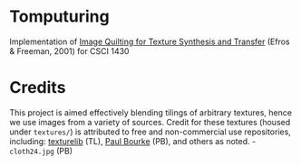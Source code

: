 # Tomputuring

Implementation of [Image Quilting for Texture Synthesis and Transfer](https://people.eecs.berkeley.edu/~efros/research/quilting/quilting.pdf) (Efros & Freeman, 2001) for CSCI 1430

# Credits

This project is aimed effectively blending tilings of arbitrary textures, hence we use images from a variety of sources. Credit for these textures (housed under `textures/`) is attributed to free and non-commercial use repositories, including: [texturelib](http://texturelib.com/) (TL), [Paul Bourke](http://paulbourke.net/) (PB), and others as noted.
    - `cloth24.jpg` (PB)
